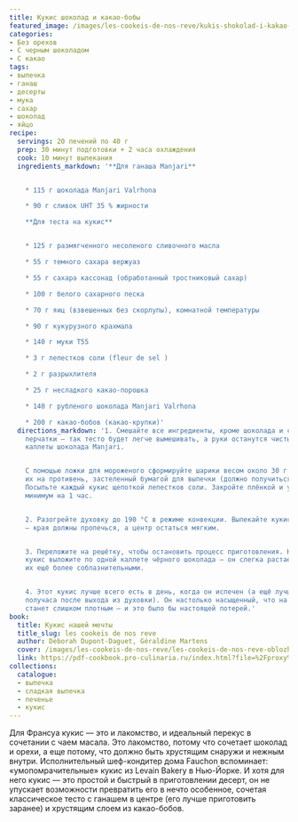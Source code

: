 ```yaml
---
title: Кукис шоколад и какао-бобы
featured_image: /images/les-cookeis-de-nos-reve/kukis-shokolad-i-kakao-boby.jpeg
categories:
- Без орехов
- С черным шоколадом
- С какао
tags:
- выпечка
- ганаш
- десерты
- мука
- сахар
- шоколад
- яйцо
recipe:
  servings: 20 печений по 40 г
  prep: 30 минут подготовки + 2 часа охлаждения
  cook: 10 минут выпекания
  ingredients_markdown: '**Для ганаша Manjari**


    * 115 г шоколада Manjari Valrhona

    * 90 г сливок UHT 35 % жирности

    **Для теста на кукис**


    * 125 г размягченного несоленого сливочного масла

    * 55 г темного сахара вержуаз

    * 55 г сахара кассонад (обработанный тростниковый сахар)

    * 100 г белого сахарного песка

    * 70 г яиц (взвешенных без скорлупы), комнатной температуры

    * 90 г кукурузного крахмала

    * 140 г муки T55

    * 3 г лепестков соли (fleur de sel )

    * 2 г разрыхлителя

    * 25 г несладкого какао-порошка

    * 140 г рубленого шоколада Manjari Valrhona

    * 200 г какао-бобов (какао-крупки)'
  directions_markdown: '1. Смешайте все ингредиенты, кроме шоколада и соли, используя
    перчатки — так тесто будет легче вымешивать, а руки останутся чистыми. Добавьте
    каллеты шоколада Manjari.


    С помощью ложки для мороженого сформируйте шарики весом около 30 г и выложите
    их на противень, застеленный бумагой для выпечки (должно получиться 20 штук).
    Посыпьте каждый кукис щепоткой лепестков соли. Закройте плёнкой и уберите в холодильник
    минимум на 1 час.


    2. Разогрейте духовку до 190 °C в режиме конвекции. Выпекайте кукис около 8 минут
    — края должны пропечься, а центр остаться мягким.


    3. Переложите на решётку, чтобы остановить процесс приготовления. На ещё тёплые
    кукис выложите по одной каллете чёрного шоколада — он слегка растает и сделает
    их ещё более соблазнительными.


    4. Этот кукис лучше всего есть в день, когда он испечен (а ещё лучше — в течение
    получаса после выхода из духовки). Он настолько насыщенный, что на следующий день
    станет слишком плотным — и это было бы настоящей потерей.'
book:
  title: Кукис нашей мечты
  title_slug: les cookeis de nos reve
  author: Deborah Dupont-Daguet, Géraldine Martens
  cover: /images/les-cookeis-de-nos-reve/les-cookeis-de-nos-reve-oblozhka.jpeg
  link: https://pdf-cookbook.pro-culinaria.ru/index.html?file=%2Fproxy%2Finbooks%2Fles-cookeis-de-nos-reve.pdf
collections:
  catalogue:
  - выпечка
  - сладкая выпечка
  - печенье
  - кукис
---
```


Для Франсуа кукис — это и лакомство, и идеальный перекус в сочетании с чаем масала. Это лакомство, потому что сочетает шоколад и орехи, а еще потому, что должно быть хрустящим снаружи и нежным внутри.
Исполнительный шеф-кондитер дома Fauchon вспоминает: «умопомрачительные» кукис из Levain Bakery в Нью-Йорке. И хотя для него кукис — это простой и быстрый в приготовлении десерт, он не упускает возможности превратить его в нечто особенное, сочетая классическое тесто с ганашем в центре (его лучше приготовить заранее) и хрустящим слоем из какао-бобов.

